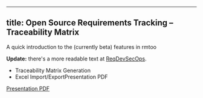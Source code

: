 -----
title: Open Source Requirements Tracking – Traceability Matrix
-----

A quick introduction to the (currently beta) features in rmtoo

<!--more-->

<b>Update:</b> there's a more readable text at
[ReqDevSecOps](https://kown7.github.io/pymergevcd/reqdevsecops.html).

* Traceability Matrix Generation
* Excel Import/ExportPresentation PDF

[Presentation PDF](/static/rmtoo-Traceability.pdf)


